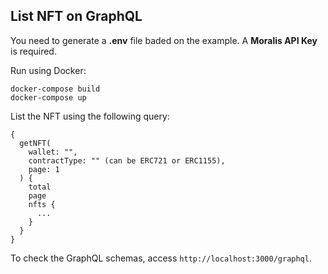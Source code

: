## List NFT on GraphQL

You need to generate a <b>.env</b> file baded on the example. A <b>Moralis API Key</b> is required.

Run using Docker:
```
docker-compose build
docker-compose up
```

List the NFT using the following query:
```
{
  getNFT(
    wallet: "",
    contractType: "" (can be ERC721 or ERC1155),
    page: 1
  ) {
    total
    page
    nfts {
      ...
    }
  }
}
```

To check the GraphQL schemas, access `http://localhost:3000/graphql`.
